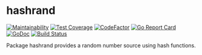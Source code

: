 # hashrand

[![Maintainability](https://api.codeclimate.com/v1/badges/ae269c570a7c1785e029/maintainability)](https://codeclimate.com/github/BenLubar/hashrand/maintainability) [![Test Coverage](https://api.codeclimate.com/v1/badges/ae269c570a7c1785e029/test_coverage)](https://codeclimate.com/github/BenLubar/hashrand/test_coverage) [![CodeFactor](https://www.codefactor.io/repository/github/benlubar/hashrand/badge)](https://www.codefactor.io/repository/github/benlubar/hashrand) [![Go Report Card](https://goreportcard.com/badge/github.com/BenLubar/hashrand)](https://goreportcard.com/report/github.com/BenLubar/hashrand) [![GoDoc](https://godoc.org/github.com/BenLubar/hashrand?status.svg)](https://godoc.org/github.com/BenLubar/hashrand) [![Build Status](https://travis-ci.org/BenLubar/hashrand.svg?branch=master)](https://travis-ci.org/BenLubar/hashrand)

Package hashrand provides a random number source using hash functions.
